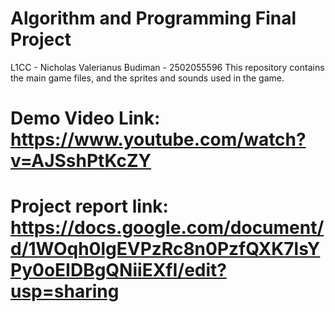 # Algorithm and Programming Final Project 
  L1CC - Nicholas Valerianus Budiman - 2502055596
  This repository contains the main game files, and the sprites and sounds used in the game. 
# Demo Video Link: https://www.youtube.com/watch?v=AJSshPtKcZY
# Project report link: https://docs.google.com/document/d/1WOqh0lgEVPzRc8n0PzfQXK7lsYPy0oEIDBgQNiiEXfI/edit?usp=sharing
